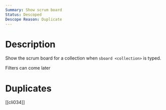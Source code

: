 ```yaml
---
Summary: Show scrum board
Status: Descoped
Descope Reason: Duplicate
---
```


# Description

Show the scrum board for a collection when `sboard <collection>` is typed.

Filters can come later

# Duplicates

[[cli034]]
